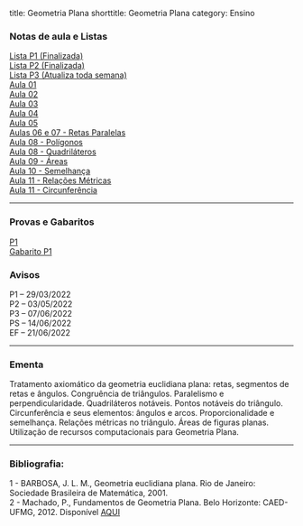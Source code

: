 title: Geometria Plana
shorttitle: Geometria Plana
category: Ensino

### Notas de aula e Listas
[Lista P1 (Finalizada)]({static}/arquivos/P1:GP.pdf)  
[Lista P2 (Finalizada)]({static}/arquivos/P2:GP.pdf)  
[Lista P3 (Atualiza toda semana)]({static}/arquivos/Listas_GP_P3.pdf)  
[Aula 01]({static}/arquivos/Aula_01_GP.pdf)  
[Aula 02]({static}/arquivos/Aula_02_GP.pdf)  
[Aula 03]({static}/arquivos/Aula_03_GP.pdf)  
[Aula 04]({static}/arquivos/Aula_04_GP.pdf)  
[Aula 05]({static}/arquivos/Aula_05_GP.pdf)  
[Aulas 06 e 07 - Retas Paralelas]({static}/arquivos/Aula_06_07_GP.pdf)  
[Aula 08 - Polígonos]({static}/arquivos/Aula_08_Poligonos.pdf)  
[Aula 08 - Quadriláteros]({static}/arquivos/Aula_08_Quadrilateros.pdf)  
[Aula 09 - Áreas]({static}/arquivos/Aula_09_GP.pdf)  
[Aula 10 - Semelhança]({static}/arquivos/Aula_10_Semelhanca.pdf)  
[Aula 11 - Relações Métricas]({static}/arquivosAula_11_Semelhanca_TR.pdf)  
[Aula 11 - Circunferência]({static}/arquivos/Aula_GP_11_Circunferencia.pdf)  

---
### Provas e Gabaritos
[P1]({static}/arquivos/P1_GP.pdf)  
[Gabarito P1]({static}/arquivos/P1_Gabarito_GP.pdf)  


### Avisos

P1 – 29/03/2022  
P2 – 03/05/2022  
P3 – 07/06/2022  
PS – 14/06/2022  
EF – 21/06/2022

---

### Ementa

Tratamento axiomático da geometria euclidiana plana: retas, segmentos de retas e ângulos.
Congruência de triângulos. Paralelismo e perpendicularidade. Quadriláteros notáveis. Pontos notáveis
do triângulo. Circunferência e seus elementos: ângulos e arcos. Proporcionalidade e semelhança.
Relações métricas no triângulo. Áreas de figuras planas. Utilização de recursos computacionais para
Geometria Plana.

---

### Bibliografia:
1 - BARBOSA, J. L. M., Geometria euclidiana plana. Rio de Janeiro: Sociedade Brasileira de
Matemática, 2001.  
2 - Machado, P., Fundamentos de Geometria Plana. Belo Horizonte: CAED-UFMG, 2012. Disponível [AQUI](https://www.ime.usp.br/~afisher/ps/MAT0230/Fundamentos_de_geometria_planaMachado.pdf)
